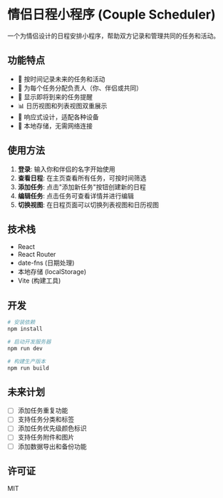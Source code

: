 # 情侣日程小程序 (Couple Scheduler)

一个为情侣设计的日程安排小程序，帮助双方记录和管理共同的任务和活动。

## 功能特点

- 📅 按时间记录未来的任务和活动
- 👫 为每个任务分配负责人（你、伴侣或共同）
- 🔔 显示即将到来的任务提醒
- 📊 日历视图和列表视图双重展示
- 📱 响应式设计，适配各种设备
- 🔄 本地存储，无需网络连接

## 使用方法

1. **登录**: 输入你和伴侣的名字开始使用
2. **查看日程**: 在主页查看所有任务，可按时间筛选
3. **添加任务**: 点击"添加新任务"按钮创建新的日程
4. **编辑任务**: 点击任务可查看详情并进行编辑
5. **切换视图**: 在日程页面可以切换列表视图和日历视图

## 技术栈

- React
- React Router
- date-fns (日期处理)
- 本地存储 (localStorage)
- Vite (构建工具)

## 开发

```bash
# 安装依赖
npm install

# 启动开发服务器
npm run dev

# 构建生产版本
npm run build
```

## 未来计划

- [ ] 添加任务重复功能
- [ ] 支持任务分类和标签
- [ ] 添加任务优先级颜色标识
- [ ] 支持任务附件和图片
- [ ] 添加数据导出和备份功能

## 许可证

MIT